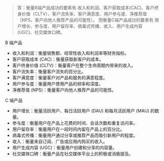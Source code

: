 > 答：衡量B端产品成功的要素有 收入和利润、客户获取成本(CAC)、客户终身价值（CLTV）、客户流失率、客户满意度、用户参与度、净推荐值（NPS，客户向他人推荐产品的可能性）。
> 而衡量C端产品成功的要素有 用户增长、参与度、用户留存率、病毒式传播、收入、用户生成内容 (UGC)、社交媒体口碑。


B 端产品

- 收入和利润：衡量销售额、经常性收入和利润率等财务指标。
- 客户获取成本 (CAC)：衡量获取新客户的成本。
- 客户终身价值 (CLTV)：衡量客户在整个生命周期内带来的收入。
- 客户流失率：衡量客户流失的百分比。
- 客户满意度：衡量客户对产品和服务的满意程度。
- 用户参与度：衡量用户使用产品的频率和深度。
- 净推荐值 (NPS)：衡量客户向他人推荐产品的可能性。

C 端产品

- 用户增长：衡量活跃用户、每日活跃用户 (DAU) 和每月活跃用户 (MAU) 的数量。
- 参与度：衡量用户在产品上花费的时间、会话次数和重复访问率。
- 用户留存率：衡量用户在一段时间内留在产品上的百分比。
- 病毒式传播：衡量用户通过分享或推荐产品而吸引新用户的程度。
- 收入：衡量来自订阅、广告或应用内购买的收入。
- 用户生成内容 (UGC)：衡量用户创建和分享的内容量。
- 社交媒体口碑：衡量产品在社交媒体平台上的积极或消极提及。